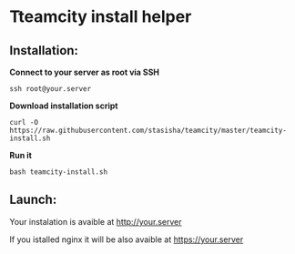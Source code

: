 # Tteamcity install helper

## Installation:

__Connect to your server as root via SSH__
```
ssh root@your.server
```
__Download installation script__
```
curl -O https://raw.githubusercontent.com/stasisha/teamcity/master/teamcity-install.sh
```
__Run it__
```
bash teamcity-install.sh
```
## Launch:
Your instalation is avaible at http://your.server

If you istalled nginx it will be also avaible at https://your.server

